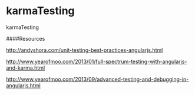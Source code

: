 karmaTesting
============

karmaTesting

####Resources

http://andyshora.com/unit-testing-best-practices-angularjs.html

http://www.yearofmoo.com/2013/01/full-spectrum-testing-with-angularjs-and-karma.html

http://www.yearofmoo.com/2013/09/advanced-testing-and-debugging-in-angularjs.html
